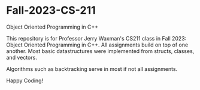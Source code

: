 # Fall-2023-CS-211
Object Oriented Programming in C++

This repository is for Professor Jerry Waxman's CS211 class in Fall 2023: Object Oriented Programming in C++. 
All assignments build on top of one another. Most basic datastructures were implemented from structs, 
classes, and vectors. 

Algorithms such as backtracking serve in most if not all assignments.

Happy Coding!
